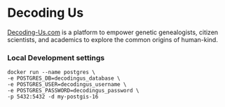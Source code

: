 # Decoding Us

[Decoding-Us.com](https://decoding-us.com) is a platform to empower genetic genealogists, citizen scientists, and academics to explore the common origins of human-kind.

### Local Development settings
```
docker run --name postgres \
-e POSTGRES_DB=decodingus_database \
-e POSTGRES_USER=decodingus_username \
-e POSTGRES_PASSWORD=decodingus_password \
-p 5432:5432 -d my-postgis-16